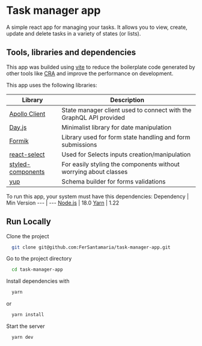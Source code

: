 
# Task manager app

A simple react app for managing your tasks. It allows you to view, create, update and delete tasks in a variety of states (or lists).

## Tools, libraries and dependencies
This app was builded using [vite](https://vitejs.dev/) to reduce the boilerplate
code generated by other tools like [CRA](https://create-react-app.dev/) and improve 
the performance on development.

This app uses the following libraries:

Library | Description
--- | --- 
[Apollo Client](https://www.apollographql.com/docs/react/) | State manager client used to connect with the GraphQL API provided
[Day.js](https://day.js.org/) | Minimalist library for date manipulation
[Formik](https://formik.org) | Library used for form state handling and form submissions
[react-select](https://react-select.com/home) | Used for Selects inputs creation/manipulation
[styled-components](https://styled-components.com/) | For easily styling the components without worrying about classes
[yup](https://github.com/jquense/yup) | Schema builder for forms validations

To run this app, your system must have this dependencies:
Dependency | Min Version
--- | --- 
[Node.js](https://nodejs.org/en/) | 18.0
[Yarn](https://classic.yarnpkg.com/en/) | 1.22

## Run Locally

 Clone the project

```bash
  git clone git@github.com:FerSantamaria/task-manager-app.git
```

Go to the project directory

```bash
  cd task-manager-app
```

Install dependencies with

```bash
  yarn
```

or

```bash
  yarn install
```

Start the server

```bash
  yarn dev
```

